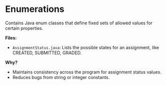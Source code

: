 # Enumerations

Contains Java enum classes that define fixed sets of allowed values for certain properties.

**Files:**
- `AssignmentStatus.java`: Lists the possible states for an assignment, like CREATED, SUBMITTED, GRADED.


**Why?**
- Maintains consistency across the program for assignment status values.
- Reduces bugs from string or integer constants.

